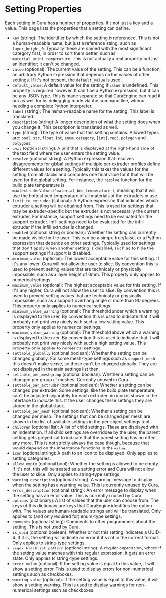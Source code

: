 Setting Properties
====
Each setting in Cura has a number of properties. It's not just a key and a value. This page lists the properties that a setting can define.

* `key` (string): The identifier by which the setting is referenced. This is not a human-readable name, but just a reference string, such as `layer_height_0`. Typically these are named with the most significant category first, in order to sort them better, such as `material_print_temperature`. This is not actually a real property but just an identifier; it can't be changed.
* `value` (optional): The current value of the setting. This can be a function, an arbitrary Python expression that depends on the values of other settings. If it's not present, the `default_value` is used.
* `default_value`: A default value for the setting if `value` is undefined. This property is required however. It can't be a Python expression, but it can be any JSON type. This is made separate so that CuraEngine can read it out as well for its debugging mode via the command line, without needing a complete Python interpreter.
* `label` (string): The human-readable name for the setting. This label is translated.
* `description` (string): A longer description of what the setting does when you change it. This description is translated as well.
* `type` (string): The type of value that this setting contains. Allowed types are: `bool`, `str`, `float`, `int`, `enum`, `category`, `[int]`, `vec3`, `polygon` and `polygons`.
* `unit` (optional string): A unit that is displayed at the right-hand side of the text field where the user enters the setting value.
* `resolve` (optional string): A Python expression that resolves disagreements for global settings if multiple per-extruder profiles define different values for a setting. Typically this takes the values for the setting from all stacks and computes one final value for it that will be used for the global setting. For instance, the `resolve` function for the build plate temperature is `max(extruderValues('material_bed_temperature')`, meaning that it will use the hottest bed temperature of all materials of the extruders in use.
* `limit_to_extruder` (optional): A Python expression that indicates which extruder a setting will be obtained from. This is used for settings that may be extruder-specific but the extruder is not necessarily the current extruder. For instance, support settings need to be evaluated for the support extruder. Infill settings need to be evaluated for the infill extruder if the infill extruder is changed.
* `enabled` (optional string or boolean): Whether the setting can currently be made visible for the user. This can be a simple true/false, or a Python expression that depends on other settings. Typically used for settings that don't apply when another setting is disabled, such as to hide the support settings if support is disabled.
* `minimum_value` (optional): The lowest acceptable value for this setting. If it's any lower, Cura will not allow the user to slice. By convention this is used to prevent setting values that are technically or physically impossible, such as a layer height of 0mm. This property only applies to numerical settings.
* `maximum_value` (optional): The highest acceptable value for this setting. If it's any higher, Cura will not allow the user to slice. By convention this is used to prevent setting values that are technically or physically impossible, such as a support overhang angle of more than 90 degrees. This property only applies to numerical settings.
* `minimum_value_warning` (optional): The threshold under which a warning is displayed to the user. By convention this is used to indicate that it will probably not print very nicely with such a low setting value. This property only applies to numerical settings.
* `maximum_value_warning` (optional): The threshold above which a warning is displayed to the user. By convention this is used to indicate that it will probably not print very nicely with such a high setting value. This property only applies to numerical settings.
* `settable_globally` (optional boolean): Whether the setting can be changed globally. For some mesh-type settings such as `support_mesh` this doesn't make sense, so those can't be changed globally. They are not displayed in the main settings list then.
* `settable_per_meshgroup` (optional boolean): Whether a setting can be changed per group of meshes. Currently unused in Cura.
* `settable_per_extruder` (optional boolean): Whether a setting can be changed per extruder. Some settings, like the build plate temperature, can't be adjusted separately for each extruder. An icon is shown in the interface to indicate this. If the user changes these settings they are stored in the global stack.
* `settable_per_mesh` (optional boolean): Whether a setting can be changed per mesh. The settings that can be changed per mesh are shown in the list of available settings in the per-object settings tool.
* `children` (optional list): A list of child settings. These are displayed with an indentation. If all child settings are overridden by the user, the parent setting gets greyed out to indicate that the parent setting has no effect any more. This is not strictly always the case though, because that would depend on the inheritance functions in the `value`.
* `icon` (optional string): A path to an icon to be displayed. Only applies to setting categories.
* `allow_empty` (optional bool): Whether the setting is allowed to be empty. If it's not, this will be treated as a setting error and Cura will not allow the user to slice. Only applies to string-type settings.
* `warning_description` (optional string): A warning message to display when the setting has a warning value. This is currently unused by Cura.
* `error_description` (optional string): An error message to display when the setting has an error value. This is currently unused by Cura.
* `options` (dictionary): A list of values that the user can choose from. The keys of this dictionary are keys that CuraEngine identifies the option with. The values are human-readable strings and will be translated. Only applies to (and only required for) enum-type settings.
* `comments` (optional string): Comments to other programmers about the setting. This is not used by Cura.
* `is_uuid` (optional boolean): Whether or not this setting indicates a UUID-4. If it is, the setting will indicate an error if it's not in the correct format. Only applies to string-type settings.
* `regex_blacklist_pattern` (optional string): A regular expression, where if the setting value matches with this regular expression, it gets an error state. Only applies to string-type settings.
* `error_value` (optional): If the setting value is equal to this value, it will show a setting error. This is used to display errors for non-numerical settings such as checkboxes.
* `warning_value` (optional): If the setting value is equal to this value, it will show a setting warning. This is used to display warnings for non-numerical settings such as checkboxes.